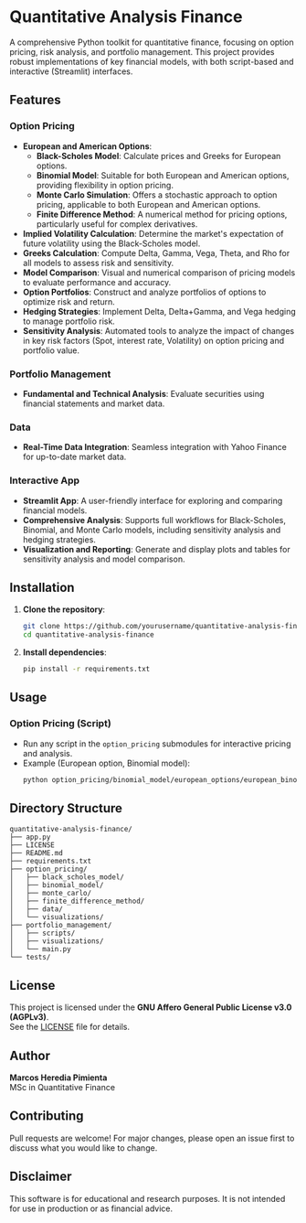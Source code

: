 # Quantitative Analysis Finance

A comprehensive Python toolkit for quantitative finance, focusing on option pricing, risk analysis, and portfolio management. This project provides robust implementations of key financial models, with both script-based and interactive (Streamlit) interfaces.

## Features

### Option Pricing

- **European and American Options**:  
  - **Black-Scholes Model**: Calculate prices and Greeks for European options.
  - **Binomial Model**: Suitable for both European and American options, providing flexibility in option pricing.
  - **Monte Carlo Simulation**: Offers a stochastic approach to option pricing, applicable to both European and American options.
  - **Finite Difference Method**: A numerical method for pricing options, particularly useful for complex derivatives.
- **Implied Volatility Calculation**: Determine the market's expectation of future volatility using the Black-Scholes model.
- **Greeks Calculation**: Compute Delta, Gamma, Vega, Theta, and Rho for all models to assess risk and sensitivity.
- **Model Comparison**: Visual and numerical comparison of pricing models to evaluate performance and accuracy.
- **Option Portfolios**: Construct and analyze portfolios of options to optimize risk and return.
- **Hedging Strategies**: Implement Delta, Delta+Gamma, and Vega hedging to manage portfolio risk.
- **Sensitivity Analysis**: Automated tools to analyze the impact of changes in key risk factors (Spot, interest rate, Volatility) on option pricing and portfolio value.

### Portfolio Management

- **Fundamental and Technical Analysis**: Evaluate securities using financial statements and market data.

### Data

- **Real-Time Data Integration**: Seamless integration with Yahoo Finance for up-to-date market data.

### Interactive App

- **Streamlit App**: A user-friendly interface for exploring and comparing financial models.
- **Comprehensive Analysis**: Supports full workflows for Black-Scholes, Binomial, and Monte Carlo models, including sensitivity analysis and hedging strategies.
- **Visualization and Reporting**: Generate and display plots and tables for sensitivity analysis and model comparison.

## Installation

1. **Clone the repository**:
   ```bash
   git clone https://github.com/yourusername/quantitative-analysis-finance.git
   cd quantitative-analysis-finance
   ```
2. **Install dependencies**:
   ```bash
   pip install -r requirements.txt
   ```

## Usage

### Option Pricing (Script)

- Run any script in the `option_pricing` submodules for interactive pricing and analysis.
- Example (European option, Binomial model):
  ```bash
  python option_pricing/binomial_model/european_options/european_binomial.py
  ```

## Directory Structure

```
quantitative-analysis-finance/
├── app.py
├── LICENSE
├── README.md
├── requirements.txt
├── option_pricing/
│   ├── black_scholes_model/
│   ├── binomial_model/
│   ├── monte_carlo/
│   ├── finite_difference_method/
│   ├── data/
│   └── visualizations/
├── portfolio_management/
│   ├── scripts/
│   ├── visualizations/
│   └── main.py
└── tests/
```

## License

This project is licensed under the **GNU Affero General Public License v3.0 (AGPLv3)**.  
See the [LICENSE](LICENSE) file for details.

## Author

**Marcos Heredia Pimienta**  
MSc in Quantitative Finance

## Contributing

Pull requests are welcome! For major changes, please open an issue first to discuss what you would like to change.

## Disclaimer

This software is for educational and research purposes. It is not intended for use in production or as financial advice.
